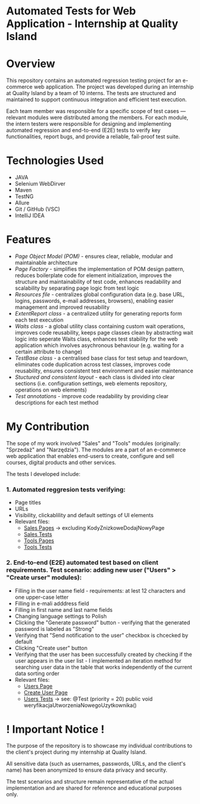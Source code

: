# Automated Tests for Web Application - Internship at Quality Island

# Overview

This repository contains an automated regression testing project for an e-commerce web application. The project was developed during an internship at Quality Island by a team of 10 interns. The tests are structured and maintained to support continuous integration and efficient test execution.

Each team member was responsible for a specific scope of test cases — relevant modules were distributed among the members. For each module, the intern testers were responsible for designing and implementing automated regression and end-to-end (E2E) tests to verify key functionalities, report bugs, and provide a reliable, fail-proof test suite.

# Technologies Used

* JAVA
* Selenium WebDirver
* Maven
* TestNG
* Allure
* Git / GitHub (VSC)
* IntelliJ IDEA

# Features

* *Page Object Model (POM)* - ensures clear, reliable, modular and maintainable architecture
* *Page Factory* - simplifies the implementation of POM design pattern, reduces boilerplate code for element initialization, improves the structure and maintainability of test code, enhances readability and scalability by separating page logic from test logic
* *Resources file* - centralizes global configuration data (e.g. base URL, logins, passwords, e-mail addresses, browsers), enabling easier management and improved reusability
* *ExtentReport class* - a centralized utility for generating reports form each test execution
* *Waits class* - a global utility class containing custom wait operations, improves code reusability, keeps page classes clean by abstracting wait logic into seperate Waits class, enhances test stability for the web application which involves asychronous behaviour (e.g. waiting for a certain attribute to change)
* *TestBase class* - a centralised base class for test setup and teardown, eliminates code duplication across test classes, improves code reusability, ensures consistent test environment and easier maintenance 
* *Stuctured and consistent layout* - each class is divided into clear sections (i.e. configuration settings, web elements repository, operations on web elements)
* *Test annotations* - improve code readability by providing clear descriptions for each test method

# My Contribution
The sope of my work involved "Sales" and "Tools" modules (originally: "Sprzedaż" and "Narzędzia").
The modules are a part of an e-commerce web application that enables end-users to create, configure and sell courses, digital products and other services.

The tests I developed include:

### 1. Automated reggresion tests verifying:
* Page titles
* URLs
* Visibility, clickablility and default settings of UI elements
* Relevant files:
    * [Sales Pages](https://github.com/agnieszkagaj/Internship_Project_Quality_Island/tree/master/src/test/java/pages/sprzedaz) -> excluding KodyZnizkoweDodajNowyPage
    * [Sales Tests](https://github.com/agnieszkagaj/Internship_Project_Quality_Island/tree/master/src/test/java/tests/sprzedazTests)
    * [Tools Pages](https://github.com/agnieszkagaj/Internship_Project_Quality_Island/tree/master/src/test/java/pages/narzedzia)
    * [Tools Tests](https://github.com/agnieszkagaj/Internship_Project_Quality_Island/tree/master/src/test/java/tests/narzedziaTests)

### 2. End-to-end (E2E) automated test based on client requirements. Test scenario: adding new user ("Users" > "Create urser" modules):

* Filling in the user name field - requirements: at lest 12 characters and one upper-case letter
* Filling in e-mali adddress field
* Filling in first name and last name fields
* Changing language settings to Polish
* Clicking the "Generate password" button - verifying that the generated password is labeled as "Strong"
* Verifying that "Send notification to the user" checkbox is chcecked by default
* Clicking "Create user" button
* Verifying that the user has been successfully created by checking if the user appears in the user list - I implemented an iteration method for searching user data in the table that works independently of the current data sorting order
* Relevant files:
    * [Users Page](https://github.com/agnieszkagaj/Internship_Project_Quality_Island/blob/master/src/test/java/pages/uzytkownicy/UzytkownicyPage.java)
    * [Create User Page](https://github.com/agnieszkagaj/Internship_Project_Quality_Island/blob/master/src/test/java/pages/uzytkownicy/UtworzUzytkownikaPage.java)
    * [Users Tests](https://github.com/agnieszkagaj/Internship_Project_Quality_Island/blob/master/src/test/java/tests/uzytkownicyTests/UzytkownicyPageTest.java) -> see: @Test (priority = 20) public void weryfikacjaUtworzeniaNowegoUzytkownika()

# ! Important Notice !
The purpose of the repository is to showcase my individual contributions to the client's project during my internship at Quality Island.

All sensitive data (such as usernames, passwords, URLs, and the client's name) has been anonymized to ensure data privacy and security. 

The test scenarios and structure remain representative of the actual implementation and are shared for reference and educational purposes only.


